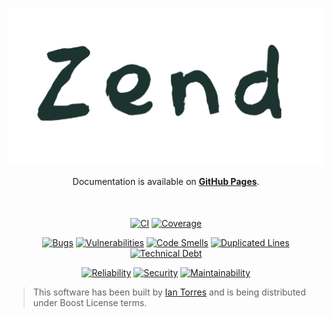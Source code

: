 <p align="center"><a href="https://zend.iantorres.cl" target="_blank"><img src="./logo.png" width="512" alt="Strong"></a></p>

<p align="center"  style="margin-bottom: 50px;">
Documentation is available on <a href="https://zendistributed.github.io/starter" target="_blank"><strong>GitHub Pages</strong></a>.
</p>

<p align="center">
<a href="https://github.com/ZenDistributed/Starter/actions/workflows/build.yml"><img src="https://github.com/ZenDistributed/Starter/actions/workflows/ci.yml/badge.svg" alt="CI"></a>
<a href="https://codecov.io/gh/ZenDistributed/Starter"><img src="https://codecov.io/gh/ZenDistributed/Starter/branch/master/graph/badge.svg?token=MA36ZL1TI5" alt="Coverage"></a>
</p>

<p align="center">
<a href="https://sonarcloud.io/project/overview?id=ZenDistributed_Starter"><img src="https://sonarcloud.io/api/project_badges/measure?project=ZenDistributed_Starter&metric=bugs" alt="Bugs"></a>
<a href="https://sonarcloud.io/project/overview?id=ZenDistributed_Starter"><img src="https://sonarcloud.io/api/project_badges/measure?project=ZenDistributed_Starter&metric=vulnerabilities" alt="Vulnerabilities"></a>
<a href="https://sonarcloud.io/project/overview?id=ZenDistributed_Starter"><img src="https://sonarcloud.io/api/project_badges/measure?project=ZenDistributed_Starter&metric=code_smells" alt="Code Smells"></a>
<a href="https://sonarcloud.io/project/overview?id=ZenDistributed_Starter"><img src="https://sonarcloud.io/api/project_badges/measure?project=ZenDistributed_Starter&metric=duplicated_lines_density" alt="Duplicated Lines"></a>
<a href="https://sonarcloud.io/project/overview?id=ZenDistributed_Starter"><img src="https://sonarcloud.io/api/project_badges/measure?project=ZenDistributed_Starter&metric=sqale_index" alt="Technical Debt"></a>
</p>

<p align="center">
<a href="https://sonarcloud.io/project/overview?id=ZenDistributed_Starter"><img src="https://sonarcloud.io/api/project_badges/measure?project=ZenDistributed_Starter&metric=reliability_rating" alt="Reliability"></a>
<a href="https://sonarcloud.io/project/overview?id=ZenDistributed_Starter"><img src="https://sonarcloud.io/api/project_badges/measure?project=ZenDistributed_Starter&metric=security_rating" alt="Security"></a>
<a href="https://sonarcloud.io/project/overview?id=ZenDistributed_Starter"><img src="https://sonarcloud.io/api/project_badges/measure?project=ZenDistributed_Starter&metric=sqale_rating" alt="Maintainability"></a>
</p>

> This software has been built by [Ian Torres](https://github.com/zen0x7) and is being distributed under Boost License terms. 